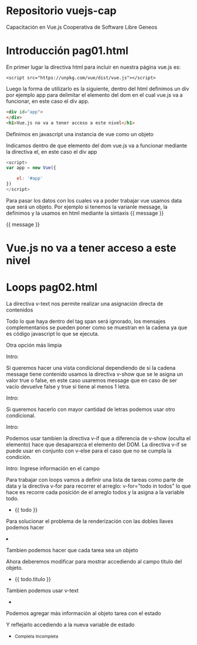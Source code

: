 # Repositorio vuejs-cap

Capacitación en Vue.js
Cooperativa de Software Libre Geneos

# Introducción pag01.html

En primer lugar la directiva html para incluir en nuestra página vue.js es:

```
<script src="https://unpkg.com/vue/dist/vue.js"></script>
```

Luego la forma de utilizarlo es la siguiente, dentro del html definimos un div por ejemplo app para delimitar el elemento del dom en el cual vue.js va a funcionar, en este caso el div app.

```html
<div id="app">
</div>
<h1>Vue.js no va a tener acceso a este nivel</h1>
```

Definimos en javascript una instancia de vue como un objeto

Indicamos dentro de que elemento del dom vue.js va a funcionar mediante la directiva el, en este caso el div app

```javascript
<script>
var app = new Vue({

  	el: '#app'
})
</script>
```

Para pasar los datos con los cuales va a poder trabajar vue usamos data que será un objeto. Por ejemplo si tenemos la varianle message, la definimos y la usamos en html mediante la sintaxis {{ message }}

<script>
var app = new Vue({

  	el: '#app',
  	data: {
    	message: 'Hello Vue!'
  	}
})
</script>

<div id="app">
	{{ message }}
</div>

<h1>Vue.js no va a tener acceso a este nivel</h1>

# Loops pag02.html

La directiva v-text nos permite realizar una asignación directa de contenidos

<span v-text="'Intro: ' + message"></span>

Todo lo que haya dentro del tag span será ignorado, los mensajes complementarios se pueden poner como se muestran en la cadena ya que es código javascript lo que se ejecuta.

Otra opción más limpia

<span>Intro: <span v-text="message"></span></span>

Si queremos hacer una vista condicional dependiendo de si la cadena message tiene contenido usamos la directiva v-show que se le asigna un valor true o false, en este caso usaremos message que en caso de ser vacío devuelve false y true si tiene al menos 1 letra.

<span v-show="message">Intro: <span v-text="message"></span></span>

Si queremos hacerlo con mayor cantidad de letras podemos usar otro condicional.

<span v-show="message.length > 2">Intro: <span v-text="message"></span></span>

Podemos usar tambien la directiva v-if que a diferencia de v-show (oculta el elemento) hace que desaparezca el elemento del DOM. La directiva v-if se puede usar en conjunto con v-else para el caso que no se cumpla la condición.

<span v-if="message">Intro: <span v-text="'Con v-if' + message"></span></span>
<span v-else>Ingrese información en el campo</span>

Para trabajar con loops vamos a definir una lista de tareas como parte de data y la directiva v-for para recorrer el arreglo: v-for="todo in todos" lo que hace es recorre cada posición de el arreglo todos y la asigna a la variable todo.

<div id="app">

  <ul class="list-group">
    <li class="list-group-item" v-for="todo in todos">{{ todo }}</li>
  </ul>

</div>


<script type="text/javascript">

var app = new Vue({
  el: '#app',
  data: {
    message: 'Hola !!',
    todos : ['Tarea 1', 'Tarea 2']
  }
});

</script>

Para solucionar el problema de la renderización con las dobles llaves podemos hacer

<li class="list-group-item" v-for="todo in todos" v-text='todo'></li>

Tambien podemos hacer que cada tarea sea un objeto

<script type="text/javascript">

var app = new Vue({
  el: '#app',
  data: {
    message: 'Hola !!',
    todos : [
    {'titulo' : 'Tarea1'},
    {'titulo' : 'Tarea2'},
    {'titulo' : 'Tarea3'}
    ]
  }
});

</script>

Ahora deberemos modificar para mostrar accediendo al campo titulo del objeto.

<div id="app">

  <ul class="list-group">
    <li class="list-group-item" v-for="todo in todos">{{ todo.titulo }}</li>
  </ul>

</div>

Tambien podemos usar v-text

<div id="app">

  <ul class="list-group">
    <li class="list-group-item" v-for="todo in todos"><span v-text='todo.titulo'></span></li>
  </ul>

</div>

Podemos agregar más información al objeto tarea con el estado

<script type="text/javascript">

var app = new Vue({
  el: '#app',
  data: {
    message: 'Hola !!',
    
    todos : [
    {titulo : 'Tarea1', completed : true},
    {titulo : 'Tarea2', completed : false},
    {titulo : 'Tarea3', completed : true}
    ]

  }
});

</script>

Y reflejarlo accediendo a la nueva variable de estado

<ul class="list-group">
<li class="list-group-item" v-for="todo in todos">
  <span v-text='todo.titulo'></span>
  <small v-if='todo.completed'>Completa</small>
  <small v-else>Incompleta</small>
</li>
</ul>

